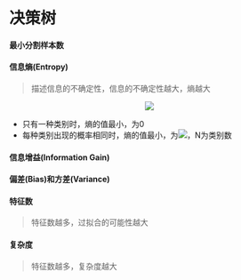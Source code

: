 # 决策树

#### 最小分割样本数

#### 信息熵(Entropy)

> 描述信息的不确定性，信息的不确定性越大，熵越大

<div align="center"><img src="http://latex.codecogs.com/svg.latex?E(x)=-\sum_{k=1}^{c}p_{k}log_{2}p_{k}" /></a></div>

* 只有一种类别时，熵的值最小，为0
* 每种类别出现的概率相同时，熵的值最小，为<img src="http://latex.codecogs.com/svg.latex?log_{2}N" /></a>，N为类别数

#### 信息增益(Information Gain)

#### 偏差(Bias)和方差(Variance)

#### 特征数

> 特征数越多，过拟合的可能性越大

#### 复杂度

> 特征数越多，复杂度越大
